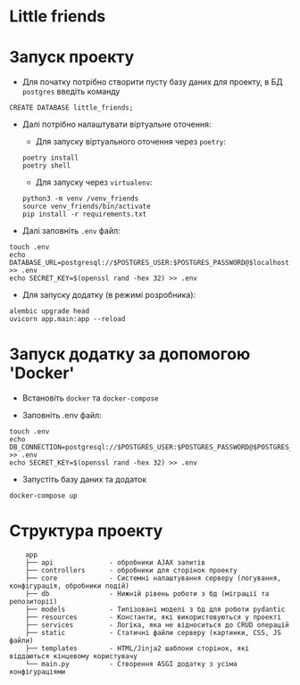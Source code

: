 # Little friends

# Запуск проекту

- Для початку потрібно створити пусту базу даних для проекту, в БД `postgres` введіть команду

```
CREATE DATABASE little_friends;
```

- Далі потрібно налаштувати віртуальне оточення:

  - Для запуску віртуального оточення через `poetry`:

  ```
  poetry install
  poetry shell
  ```

  - Для запуску через `virtualenv`:

  ```
  python3 -m venv /venv_friends
  source venv_friends/bin/activate
  pip install -r requirements.txt
  ```

- Далі заповніть `.env` файл:

```
touch .env
echo DATABASE_URL=postgresql://$POSTGRES_USER:$POSTGRES_PASSWORD@$localhost:5432/little_friends >> .env
echo SECRET_KEY=$(openssl rand -hex 32) >> .env
```

- Для запуску додатку (в режимі розробника):

```
alembic upgrade head
uvicorn app.main:app --reload
```

# Запуск додатку за допомогою 'Docker'

- Встановіть `docker` та `docker-compose`

- Заповніть .env файл:

```
touch .env
echo DB_CONNECTION=postgresql://$POSTGRES_USER:$POSTGRES_PASSWORD@$POSTGRES_HOST:$POSTGRES_PORT/$POSTGRES_DB >> .env
echo SECRET_KEY=$(openssl rand -hex 32) >> .env
```

- Запустіть базу даних та додаток

```
docker-compose up
```

# Структура проекту

```
    app
    ├── api              - обробники AJAX запитів
    ├── controllers      - обробники для сторінок проекту
    ├── core             - Системні налаштування серверу (логування, конфігурація, обробники подій)
    ├── db               - Нижній рівень роботи з бд (міграції та репозиторії)
    ├── models           - Типізовані моделі з бд для роботи pydantic
    ├── resources        - Константи, які використовуються у проекті
    ├── services         - Логіка, яка не відноситься до CRUD операцій
    ├── static           - Статичні файли серверу (картинки, CSS, JS файли)
    ├── templates        - HTML/Jinja2 шаблони сторінок, які віддаються кінцевому користувачу
    └── main.py          - Створення ASGI додатку з усіма конфігураціями
```
